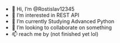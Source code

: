 - 👋 Hi, I’m @Rostislav12345
- 👀 I’m interested in REST API
- 🌱 I’m currently Studying Advanced Python
- 💞️ I’m looking to collaborate on something
- 📫 reach me by (not finished yet lol)

<!---
Rostislav12345/Rostislav12345 is a ✨ special ✨ repository because its `README.md` (this file) appears on e
